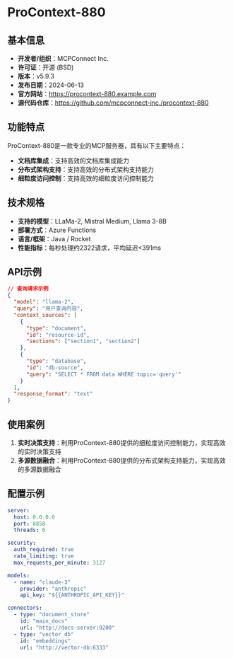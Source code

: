 # ProContext-880

## 基本信息

- **开发者/组织**：MCPConnect Inc.
- **许可证**：开源 (BSD)
- **版本**：v5.9.3
- **发布日期**：2024-06-13
- **官方网站**：https://procontext-880.example.com
- **源代码仓库**：https://github.com/mcpconnect-inc./procontext-880

## 功能特点

ProContext-880是一款专业的MCP服务器，具有以下主要特点：

- **文档库集成**：支持高效的文档库集成能力
- **分布式架构支持**：支持高效的分布式架构支持能力
- **细粒度访问控制**：支持高效的细粒度访问控制能力


## 技术规格

- **支持的模型**：LLaMa-2, Mistral Medium, Llama 3-8B
- **部署方式**：Azure Functions
- **语言/框架**：Java / Rocket
- **性能指标**：每秒处理约2322请求，平均延迟<391ms

## API示例

```json
// 查询请求示例
{
  "model": "llama-2",
  "query": "用户查询内容",
  "context_sources": [
    {
      "type": "document",
      "id": "resource-id",
      "sections": ["section1", "section2"]
    },
    {
      "type": "database",
      "id": "db-source",
      "query": "SELECT * FROM data WHERE topic='query'"
    }
  ],
  "response_format": "text"
}
```

## 使用案例

1. **实时决策支持**：利用ProContext-880提供的细粒度访问控制能力，实现高效的实时决策支持
2. **多源数据融合**：利用ProContext-880提供的分布式架构支持能力，实现高效的多源数据融合


## 配置示例

```yaml
server:
  host: 0.0.0.0
  port: 8858
  threads: 6

security:
  auth_required: true
  rate_limiting: true
  max_requests_per_minute: 3127

models:
  - name: "claude-3"
    provider: "anthropic"
    api_key: "${{ANTHROPIC_API_KEY}}"

connectors:
  - type: "document_store"
    id: "main_docs"
    url: "http://docs-server:9200"
  - type: "vector_db"
    id: "embeddings"
    url: "http://vector-db:6333"
```